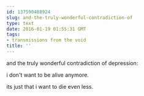 ```yaml
---
id: 137590488924
slug: and-the-truly-wonderful-contradiction-of
type: text
date: 2016-01-19 01:55:31 GMT
tags:
- transmissions from the void
title: ''
---
```


and the truly wonderful contradiction of depression:

i don't want to be alive anymore.

its just that i want to die even less.